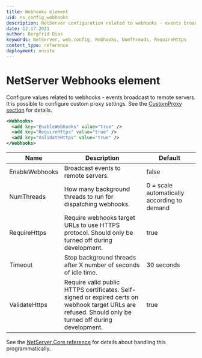 ```yaml
---
title: Webhooks element
uid: ns_config_webhooks
description: NetServer configuration related to webhooks - events broadcast to remote servers.
date: 12.17.2021
author: Bergfrid Dias
keywords: NetServer, web.config, Webhooks, NumThreads, RequireHttps
content_type: reference
deployment: onsite
---
```


# NetServer Webhooks element

Configure values related to webhooks - events broadcast to remote servers. It is possible to configure custom proxy settings. See the [CustomProxy section][2] for details.

```XML
<Webhooks>
  <add key="EnableWebhooks" value="true" />
  <add key="RequireHttps" value="true" />
  <add key="ValidateHttps" value="true" />
</Webhooks>
```

| Name | Description | Default |
|---|---|---|
| EnableWebhooks | Broadcast events to remote servers. | false |
| NumThreads | How many background threads to run for dispatching webhooks. | 0 = scale automatically according to demand |
| RequireHttps | Require webhooks target URLs to use HTTPS protocol. Should only be turned off during development. | true |
| Timeout | Stop background threads after X number of seconds of idle time. | 30 seconds |
| ValidateHttps | Require valid public HTTPS certificates. Self-signed or expired certs on webhook target URLs are refused. Should only be turned off during development. | true |

See the [NetServer Core reference][1] for details about handling this programmatically.

<!-- Referenced links -->
[1]: <xref:SuperOffice.Configuration.ConfigFile.Webhooks>
[2]: customproxy.md
